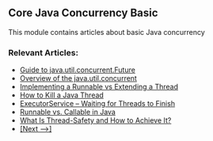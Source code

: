 ## Core Java Concurrency Basic

This module contains articles about basic Java concurrency

### Relevant Articles: 
- [Guide to java.util.concurrent.Future](https://www.baeldung.com/java-future)
- [Overview of the java.util.concurrent](https://www.baeldung.com/java-util-concurrent)
- [Implementing a Runnable vs Extending a Thread](https://www.baeldung.com/java-runnable-vs-extending-thread)
- [How to Kill a Java Thread](https://www.baeldung.com/java-thread-stop)
- [ExecutorService – Waiting for Threads to Finish](https://www.baeldung.com/java-executor-wait-for-threads)
- [Runnable vs. Callable in Java](https://www.baeldung.com/java-runnable-callable)
- [What Is Thread-Safety and How to Achieve It?](https://www.baeldung.com/java-thread-safety)
- [[Next -->]](/core-java-modules/core-java-concurrency-basic-2)
